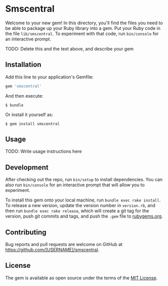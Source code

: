 # Smscentral

Welcome to your new gem! In this directory, you'll find the files you need to be able to package up your Ruby library into a gem. Put your Ruby code in the file `lib/smscentral`. To experiment with that code, run `bin/console` for an interactive prompt.

TODO: Delete this and the text above, and describe your gem

## Installation

Add this line to your application's Gemfile:

```ruby
gem 'smscentral'
```

And then execute:

    $ bundle

Or install it yourself as:

    $ gem install smscentral

## Usage

TODO: Write usage instructions here

## Development

After checking out the repo, run `bin/setup` to install dependencies. You can also run `bin/console` for an interactive prompt that will allow you to experiment.

To install this gem onto your local machine, run `bundle exec rake install`. To release a new version, update the version number in `version.rb`, and then run `bundle exec rake release`, which will create a git tag for the version, push git commits and tags, and push the `.gem` file to [rubygems.org](https://rubygems.org).

## Contributing

Bug reports and pull requests are welcome on GitHub at https://github.com/[USERNAME]/smscentral.


## License

The gem is available as open source under the terms of the [MIT License](http://opensource.org/licenses/MIT).

